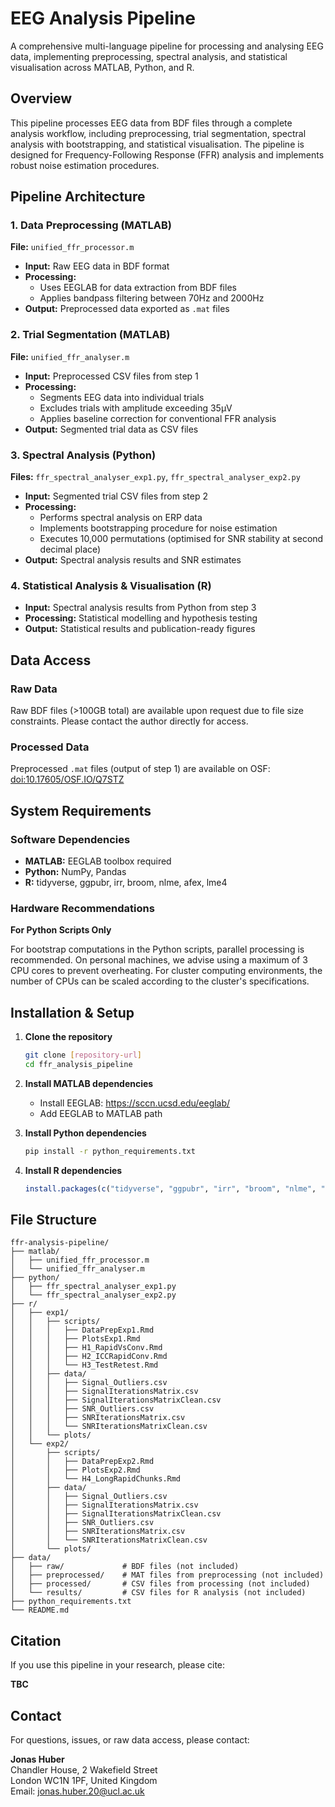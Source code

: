 # EEG Analysis Pipeline

A comprehensive multi-language pipeline for processing and analysing EEG data, implementing preprocessing, spectral analysis, and statistical visualisation across MATLAB, Python, and R.

## Overview

This pipeline processes EEG data from BDF files through a complete analysis workflow, including preprocessing, trial segmentation, spectral analysis with bootstrapping, and statistical visualisation. The pipeline is designed for Frequency-Following Response (FFR) analysis and implements robust noise estimation procedures.

## Pipeline Architecture

### 1. Data Preprocessing (MATLAB)
**File:** `unified_ffr_processor.m`

- **Input:** Raw EEG data in BDF format
- **Processing:**
  - Uses EEGLAB for data extraction from BDF files
  - Applies bandpass filtering between 70Hz and 2000Hz
- **Output:** Preprocessed data exported as `.mat` files

### 2. Trial Segmentation (MATLAB)
**File:** `unified_ffr_analyser.m`

- **Input:** Preprocessed CSV files from step 1
- **Processing:**
  - Segments EEG data into individual trials
  - Excludes trials with amplitude exceeding 35µV
  - Applies baseline correction for conventional FFR analysis
- **Output:** Segmented trial data as CSV files

### 3. Spectral Analysis (Python)
**Files:** `ffr_spectral_analyser_exp1.py`, `ffr_spectral_analyser_exp2.py`

- **Input:** Segmented trial CSV files from step 2
- **Processing:**
  - Performs spectral analysis on ERP data
  - Implements bootstrapping procedure for noise estimation
  - Executes 10,000 permutations (optimised for SNR stability at second decimal place)
- **Output:** Spectral analysis results and SNR estimates

### 4. Statistical Analysis & Visualisation (R)

- **Input:** Spectral analysis results from Python from step 3
- **Processing:** Statistical modelling and hypothesis testing
- **Output:** Statistical results and publication-ready figures

## Data Access

### Raw Data
Raw BDF files (>100GB total) are available upon request due to file size constraints. Please contact the author directly for access.

### Processed Data
Preprocessed `.mat` files (output of step 1) are available on OSF: [doi:10.17605/OSF.IO/Q7STZ](https://doi.org/10.17605/OSF.IO/Q7STZ)

## System Requirements

### Software Dependencies
- **MATLAB:** EEGLAB toolbox required
- **Python:** NumPy, Pandas
- **R:** tidyverse, ggpubr, irr, broom, nlme, afex, lme4

### Hardware Recommendations
**For Python Scripts Only**

For bootstrap computations in the Python scripts, parallel processing is recommended. On personal machines, we advise using a maximum of 3 CPU cores to prevent overheating. For cluster computing environments, the number of CPUs can be scaled according to the cluster's specifications.

## Installation & Setup

1. **Clone the repository**
   ```bash
   git clone [repository-url]
   cd ffr_analysis_pipeline
   ```

2. **Install MATLAB dependencies**
   - Install EEGLAB: https://sccn.ucsd.edu/eeglab/
   - Add EEGLAB to MATLAB path

3. **Install Python dependencies**
   ```bash
   pip install -r python_requirements.txt
   ```

4. **Install R dependencies**
   ```r
   install.packages(c("tidyverse", "ggpubr", "irr", "broom", "nlme", "afex", "lme4"))
   ```

## File Structure

```
ffr-analysis-pipeline/
├── matlab/
│   ├── unified_ffr_processor.m
│   └── unified_ffr_analyser.m
├── python/
│   ├── ffr_spectral_analyser_exp1.py
│   └── ffr_spectral_analyser_exp2.py
├── r/
│   ├── exp1/
│   │   ├── scripts/
│   │   │   ├── DataPrepExp1.Rmd
│   │   │   ├── PlotsExp1.Rmd
│   │   │   ├── H1_RapidVsConv.Rmd
│   │   │   ├── H2_ICCRapidConv.Rmd
│   │   │   └── H3_TestRetest.Rmd
│   │   ├── data/
│   │   │   ├── Signal_Outliers.csv
│   │   │   ├── SignalIterationsMatrix.csv
│   │   │   ├── SignalIterationsMatrixClean.csv
│   │   │   ├── SNR_Outliers.csv
│   │   │   ├── SNRIterationsMatrix.csv
│   │   │   └── SNRIterationsMatrixClean.csv
│   │   └── plots/
│   └── exp2/
│       ├── scripts/
│       │   ├── DataPrepExp2.Rmd
│       │   ├── PlotsExp2.Rmd
│       │   └── H4_LongRapidChunks.Rmd
│       ├── data/
│       │   ├── Signal_Outliers.csv
│       │   ├── SignalIterationsMatrix.csv
│       │   ├── SignalIterationsMatrixClean.csv
│       │   ├── SNR_Outliers.csv
│       │   ├── SNRIterationsMatrix.csv
│       │   └── SNRIterationsMatrixClean.csv
│       └── plots/
├── data/
│   ├── raw/             # BDF files (not included)
│   ├── preprocessed/    # MAT files from preprocessing (not included)
│   ├── processed/       # CSV files from processing (not included)
│   └── results/         # CSV files for R analysis (not included)
├── python_requirements.txt
└── README.md
```

## Citation

If you use this pipeline in your research, please cite:

**TBC**

## Contact

For questions, issues, or raw data access, please contact:

**Jonas Huber**  
Chandler House, 2 Wakefield Street  
London WC1N 1PF, United Kingdom  
Email: jonas.huber.20@ucl.ac.uk
